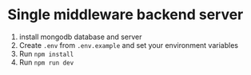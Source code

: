 # Single middleware backend server
1. install mongodb database and server
2. Create `.env` from `.env.example` and set your environment variables
3. Run `npm install`
4. Run `npm run dev`
